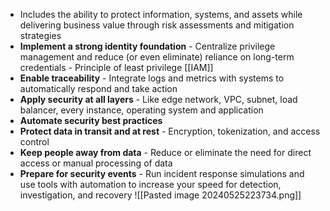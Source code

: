 - Includes the ability to protect information, systems, and assets while delivering business value through risk assessments and mitigation strategies
- **Implement a strong identity foundation** - Centralize privilege management and reduce (or even eliminate) reliance on long-term credentials - Principle of least privilege [[IAM]]
- **Enable traceability** - Integrate logs and metrics with systems to automatically respond and take action
- **Apply security at all layers** - Like edge network, VPC, subnet, load balancer, every instance, operating system and application
- **Automate security best practices**
- **Protect data in transit and at rest** - Encryption, tokenization, and access control
- **Keep people away from data** - Reduce or eliminate the need for direct access or manual processing of data
- **Prepare for security events** - Run incident response simulations and use tools with automation to increase your speed for detection, investigation, and recovery
![[Pasted image 20240525223734.png]]
